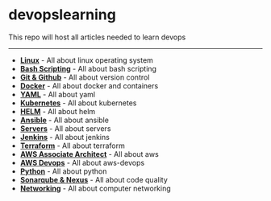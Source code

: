 # **devopslearning**
This repo will host all articles needed to learn devops

----------------------------------------------
- **[Linux](Linux/README.md)** - All about linux operating system
- **[Bash Scripting](http://www.yahoo.com)** - All about bash scripting
- **[Git & Github](Versioning/README.md)** - All about version control
- **[Docker](http://www.yahoo.com)** - All about docker and containers
- **[YAML](YAML/yaml.md)** - All about yaml
- **[Kubernetes](http://www.yahoo.com)** - All about kubernetes
- **[HELM](http://www.yahoo.com)** - All about helm
- **[Ansible](http://www.yahoo.com)** - All about ansible
- **[Servers](http://www.yahoo.com)** - All about servers
- **[Jenkins](http://www.yahoo.com)** - All about jenkins
- **[Terraform](http://www.yahoo.com)** - All about terraform
- **[AWS Associate Architect](http://www.yahoo.com)** - All about aws
- **[AWS Devops](http://www.yahoo.com)** - All about aws-devops
- **[Python](http://www.yahoo.com)** - All about python
- **[Sonarqube & Nexus](http://www.yahoo.com)** - All about code quality
- **[Networking](http://www.yahoo.com)** - All about computer networking

